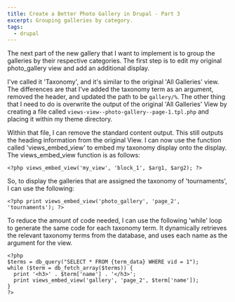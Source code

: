 ```yaml
---
title: Create a Better Photo Gallery in Drupal - Part 3
excerpt: Grouping galleries by category.
tags:
  - drupal
---
```

The next part of the new gallery that I want to implement is to group the galleries by their respective categories. The first step is to edit my original photo_gallery view and add an additional display.

I've called it 'Taxonomy', and it's similar to the original 'All Galleries' view. The differences are that I've added the taxonomy term as an argument, removed the header, and updated the path to be `gallery/%`. The other thing that I need to do is overwrite the output of the original 'All Galleries' View by creating a file called `views-view--photo-gallery--page-1.tpl.php` and placing it within my theme directory.

Within that file, I can remove the standard content output. This still outputs the heading information from the original View. I can now use the function called 'views_embed_view' to embed my taxonomy display onto the display. The views_embed_view function is as follows:

```language-php
<?php views_embed_view('my_view', 'block_1', $arg1, $arg2); ?>
```

So, to display the galleries that are assigned the taxonomy of 'tournaments', I can use the following:

```language-php
<?php print views_embed_view('photo_gallery', 'page_2', 'tournaments'); ?>
```

To reduce the amount of code needed, I can use the following 'while' loop to generate the same code for each taxonomy term. It dynamically retrieves the relevant taxonomy terms from the database, and uses each name as the argument for the view.

```language-php
<?php
$terms = db_query("SELECT * FROM {term_data} WHERE vid = 1");
while ($term = db_fetch_array($terms)) {
  print '<h3>' . $term['name'] . '</h3>';
  print views_embed_view('gallery', 'page_2', $term['name']);
}
?>
```
